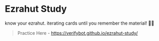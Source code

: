 # Ezrahut Study

know your ezrahut. iterating cards until you remember the material! 💪🏼

> Practice Here - https://verifybot.github.io/ezrahut-study/
